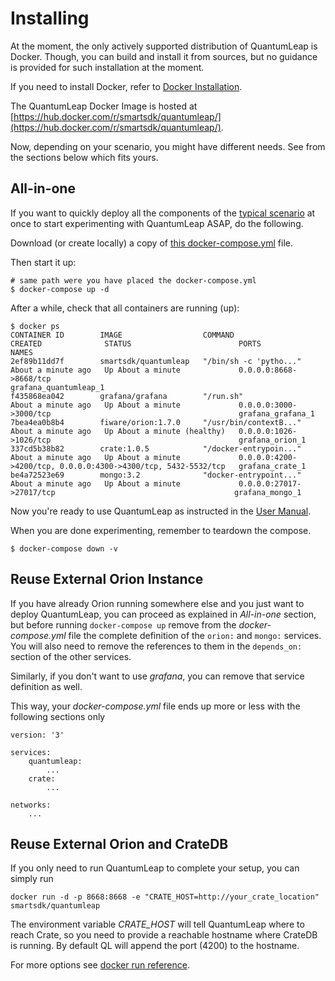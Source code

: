 # Installing

At the moment, the only actively supported distribution of QuantumLeap is Docker. Though, you can build and install it from sources, but no guidance is provided for such installation at the moment.

If you need to install Docker, refer to [Docker Installation](https://docs.docker.com/engine/installation/).

The QuantumLeap Docker Image is hosted at [https://hub.docker.com/r/smartsdk/quantumleap/](https://hub.docker.com/r/smartsdk/quantumleap/).

Now, depending on your scenario, you might have different needs. See from the sections below which fits yours.


## All-in-one

If you want to quickly deploy all the components of the [typical scenario](../index.md) at once to start experimenting with QuantumLeap ASAP, do the following.

Download (or create locally) a copy of [this docker-compose.yml](https://raw.githubusercontent.com/smartsdk/ngsi-timeseries-api/master/experiments/grafana/docker-compose.yml) file.

Then start it up:

    # same path were you have placed the docker-compose.yml
    $ docker-compose up -d

After a while, check that all containers are running (up):

    $ docker ps
    CONTAINER ID        IMAGE                  COMMAND                  CREATED              STATUS                        PORTS                                                           NAMES
    2ef89b11dd7f        smartsdk/quantumleap   "/bin/sh -c 'pytho..."   About a minute ago   Up About a minute             0.0.0.0:8668->8668/tcp                                          grafana_quantumleap_1
    f435868ea042        grafana/grafana        "/run.sh"                About a minute ago   Up About a minute             0.0.0.0:3000->3000/tcp                                          grafana_grafana_1
    7bea4ea0b8b4        fiware/orion:1.7.0     "/usr/bin/contextB..."   About a minute ago   Up About a minute (healthy)   0.0.0.0:1026->1026/tcp                                          grafana_orion_1
    337cd5b38b82        crate:1.0.5            "/docker-entrypoin..."   About a minute ago   Up About a minute             0.0.0.0:4200->4200/tcp, 0.0.0.0:4300->4300/tcp, 5432-5532/tcp   grafana_crate_1
    be4a72523e69        mongo:3.2              "docker-entrypoint..."   About a minute ago   Up About a minute             0.0.0.0:27017->27017/tcp                                        grafana_mongo_1

Now you're ready to use QuantumLeap as instructed in the [User Manual](../user/index.md).

When you are done experimenting, remember to teardown the compose.

    $ docker-compose down -v


## Reuse External Orion Instance

If you have already Orion running somewhere else and you just want to deploy QuantumLeap, you can proceed as explained in *All-in-one* section, but before running ```docker-compose up``` remove from the *docker-compose.yml* file the complete definition of the ```orion:``` and ```mongo:``` services. You will also need to remove the references to them in the ```depends_on:``` section of the other services.

Similarly, if you don't want to use *grafana*, you can remove that service definition as well.

This way, your *docker-compose.yml* file ends up more or less with the following sections only

    version: '3'

    services:
        quantumleap:
            ...
        crate:
            ...

    networks:
        ...

## Reuse External Orion and CrateDB

If you only need to run QuantumLeap to complete your setup, you can simply run

    docker run -d -p 8668:8668 -e "CRATE_HOST=http://your_crate_location" smartsdk/quantumleap

The environment variable *CRATE_HOST* will tell QuantumLeap where to reach Crate, so you need to provide a reachable hostname where CrateDB is running. By default QL will append the port (4200) to the hostname.

For more options see [docker run reference](https://docs.docker.com/engine/reference/run/).
